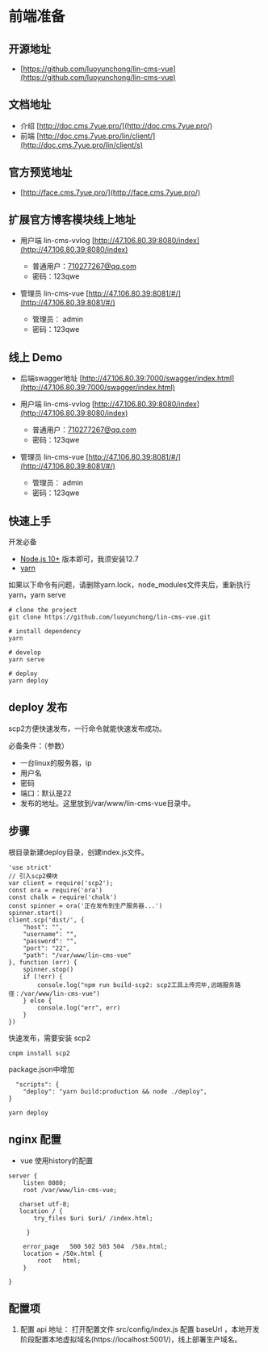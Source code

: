 
# 前端准备

## 开源地址

- [https://github.com/luoyunchong/lin-cms-vue](https://github.com/luoyunchong/lin-cms-vue)

## 文档地址
- 介绍 [http://doc.cms.7yue.pro/](http://doc.cms.7yue.pro/)
- 前端 [http://doc.cms.7yue.pro/lin/client/](http://doc.cms.7yue.pro/lin/client/s)

## 官方预览地址

- [http://face.cms.7yue.pro/](http://face.cms.7yue.pro/)

## 扩展官方博客模块线上地址 
- 用户端 lin-cms-vvlog [http://47.106.80.39:8080/index](http://47.106.80.39:8080/index) 
  - 普通用户：710277267@qq.com
  - 密码：123qwe

- 管理员 lin-cms-vue [http://47.106.80.39:8081/#/](http://47.106.80.39:8081/#/)
  - 管理员： admin
  - 密码：123qwe

## 线上 Demo
- 后端swagger地址 [http://47.106.80.39:7000/swagger/index.html](http://47.106.80.39:7000/swagger/index.html)
- 用户端 lin-cms-vvlog [http://47.106.80.39:8080/index](http://47.106.80.39:8080/index) 
  - 普通用户：710277267@qq.com
  - 密码：123qwe

- 管理员 lin-cms-vue [http://47.106.80.39:8081/#/](http://47.106.80.39:8081/#/)
  - 管理员： admin
  - 密码：123qwe

## 快速上手

开发必备

- [Node.js 10+](https://nodejs.org/en/) 版本即可，我须安装12.7
- [yarn](https://yarnpkg.com/zh-Hant/docs/install#windows-stable)

如果以下命令有问题，请删除yarn.lock，node_modules文件夹后，重新执行yarn，yarn serve
```
# clone the project
git clone https://github.com/luoyunchong/lin-cms-vue.git

# install dependency
yarn

# develop
yarn serve

# deploy
yarn deploy
```

## deploy 发布
scp2方便快速发布，一行命令就能快速发布成功。

必备条件：（参数）
- 一台linux的服务器，ip
- 用户名
- 密码
- 端口：默认是22
- 发布的地址。这里放到/var/www/lin-cms-vue目录中。

## 步骤
根目录新建deploy目录，创建index.js文件。

```
'use strict'
// 引入scp2模块
var client = require('scp2');
const ora = require('ora')
const chalk = require('chalk')
const spinner = ora('正在发布到生产服务器...')
spinner.start()
client.scp('dist/', {
    "host": "",
    "username": "",
    "password": "",
    "port": "22",
    "path": "/var/www/lin-cms-vue"
}, function (err) {
    spinner.stop()
    if (!err) {
        console.log("npm run build-scp2: scp2工具上传完毕,远端服务路径：/var/www/lin-cms-vue")
    } else {
        console.log("err", err)
    }
})
```

快速发布，需要安装 scp2
```
cnpm install scp2
```
package.json中增加

```
  "scripts": {
    "deploy": "yarn build:production && node ./deploy",
}
```


```
yarn deploy
```

## nginx 配置
- vue 使用history的配置
```
server {
    listen 8080;
    root /var/www/lin-cms-vue;

   charset utf-8;
   location / {
       try_files $uri $uri/ /index.html; 

     }
        
    error_page   500 502 503 504  /50x.html;
    location = /50x.html {
        root   html;
    }

}
```


## 配置项

1. 配置 api 地址： 打开配置文件 src/config/index.js 配置 baseUrl ，本地开发阶段配置本地虚拟域名(https://localhost:5001/)，线上部署生产域名。





<RightMenu />